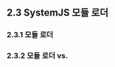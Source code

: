 ## 2.3 SystemJS 모듈 로더

### 2.3.1 모듈 로더

### 2.3.2 모듈 로더 vs. <script>

### 2.3.3 SystemJS
SystemJS 설정
- baseURL
- defaultJSEXtension
- map
- packages
- paths
- transpiler
- typescriptOptions
